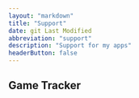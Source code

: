```yaml
---
layout: "markdown"
title: "Support"
date: git Last Modified
abbreviation: "support"
description: "Support for my apps"
headerButton: false
---
```


## Game Tracker